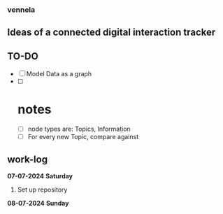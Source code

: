 ### vennela
Ideas of a connected digital interaction tracker
---

## TO-DO
- [ ] Model Data as a graph
- [ ] # notes
  - [ ] node types are: Topics, Information
  - [ ] For every new Topic, compare against 

## work-log

**07-07-2024**
**Saturday**
1. Set up repository

**08-07-2024**
**Sunday**
